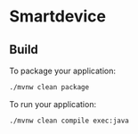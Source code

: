 # Smartdevice

## Build

To package your application:
```bash
./mvnw clean package
```

To run your application:
```bash
./mvnw clean compile exec:java
```
